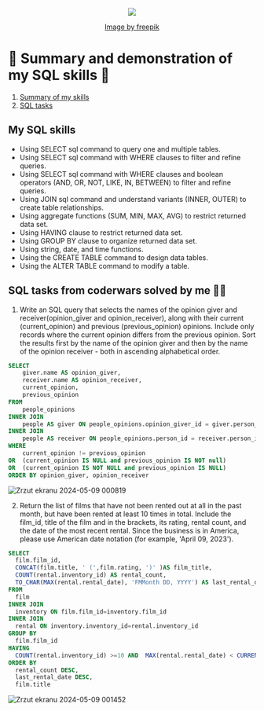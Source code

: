 <p align="center">
  <img src="https://github.com/KwasekM/SQL/assets/120929766/e375926b-f505-4309-9a70-a58d09357861" />
</p>
<p align="center">
 <a href="https://pl.freepik.com/darmowe-wektory/recznie-rysowane-ilustracja-plaska-konstrukcja-sql_21901980.htm#fromView=search&page=1&position=0&uuid=102afa6a-6594-46f0-88ca-31fc63a26c0c">Image by freepik</a>
</p>


# 🚀 Summary and demonstration of my SQL skills 🚀

1. [Summary of my skills](#subtask1)
2. [SQL tasks](#subtask2)

   
## <a name="subtask1">My SQL skills</a>
* Using SELECT sql command to query one and multiple tables.
* Using SELECT sql command with WHERE clauses to filter and refine queries.
* Using SELECT sql command with WHERE clauses and boolean operators (AND, OR, NOT, LIKE, IN, BETWEEN) to filter and refine queries.
* Using JOIN sql command and understand variants (INNER, OUTER) to create table relationships.
* Using aggregate functions (SUM, MIN, MAX, AVG) to restrict returned data set.
* Using HAVING clause to restrict returned data set.
* Using GROUP BY clause to organize returned data set.
* Using string, date, and time functions.
* Using the CREATE TABLE command to design data tables.
* Using the ALTER TABLE command to modify a table.

## <a name="subtask2"> SQL tasks from coderwars solved by me 👩‍💻 </a>
1. Write an SQL query that selects the names of the opinion giver and receiver(opinion_giver and opinion_receiver), along with their current (current_opinion) and previous (previous_opinion) opinions. Include only records where the current opinion differs from the previous opinion. Sort the results first by the name of the opinion giver and then by the name of the opinion receiver - both in ascending alphabetical order.

```sql
SELECT
    giver.name AS opinion_giver,
    receiver.name AS opinion_receiver,
    current_opinion,
    previous_opinion
FROM
    people_opinions
INNER JOIN
    people AS giver ON people_opinions.opinion_giver_id = giver.person_id
INNER JOIN
    people AS receiver ON people_opinions.person_id = receiver.person_id
WHERE
    current_opinion != previous_opinion
OR  (current_opinion IS NULL and previous_opinion IS NOT null)
OR  (current_opinion IS NOT NULL and previous_opinion IS NULL)
ORDER BY opinion_giver, opinion_receiver
```
![Zrzut ekranu 2024-05-09 000819](https://github.com/KwasekM/SQL/assets/120929766/4bd16cbf-7b6b-4b50-a937-e55e2b5be42e)

2. Return the list of films that have not been rented out at all in the past month, but have been rented at least 10 times in total. Include the film_id, title of the film and in the brackets, its rating, rental count, and the date of the most recent rental. Since the business is in America, please use American date notation (for example, 'April 09, 2023').

```sql
SELECT 
  film.film_id, 
  CONCAT(film.title, ' (',film.rating, ')' )AS film_title, 
  COUNT(rental.inventory_id) AS rental_count,
  TO_CHAR(MAX(rental.rental_date), 'FMMonth DD, YYYY') AS last_rental_date 
FROM 
  film
INNER JOIN
  inventory ON film.film_id=inventory.film_id
INNER JOIN 
  rental ON inventory.inventory_id=rental.inventory_id
GROUP BY  
  film.film_id
HAVING 
  COUNT(rental.inventory_id) >=10 AND  MAX(rental.rental_date) < CURRENT_DATE - INTERVAL '1 month'
ORDER BY 
  rental_count DESC, 
  last_rental_date DESC, 
  film.title
```
![Zrzut ekranu 2024-05-09 001452](https://github.com/KwasekM/SQL/assets/120929766/1f7db226-d7ec-45ba-9e9b-3b1932a09c99)

